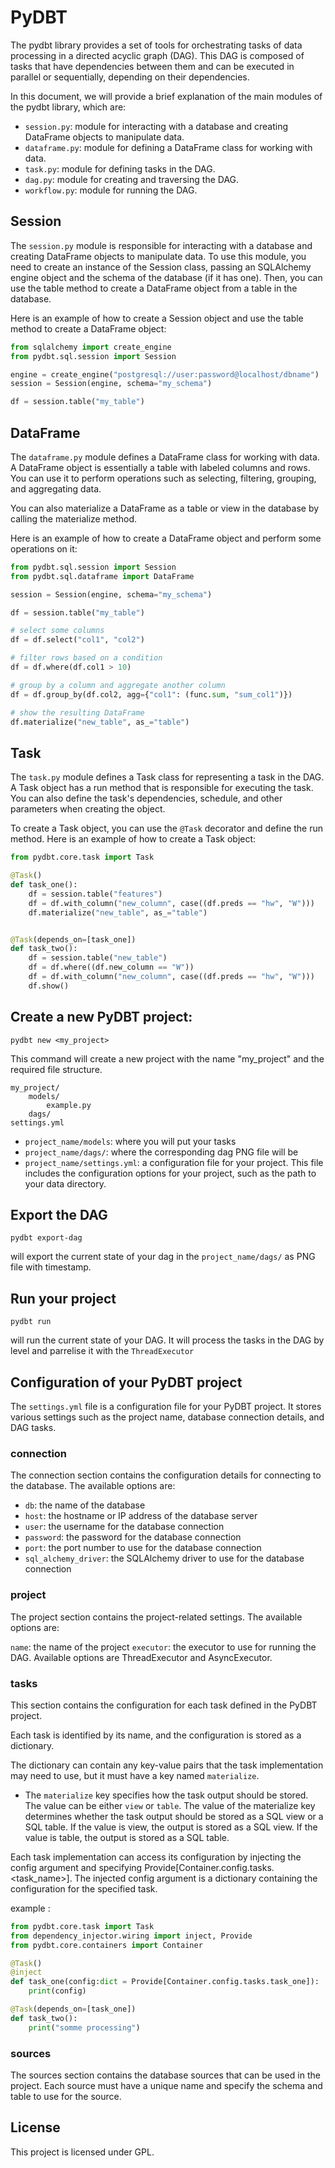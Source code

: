 # PyDBT

The pydbt library provides a set of tools for orchestrating tasks of data processing in a directed acyclic graph (DAG). This DAG is composed of tasks that have dependencies between them and can be executed in parallel or sequentially, depending on their dependencies.

In this document, we will provide a brief explanation of the main modules of the pydbt library, which are:

* `session.py`: module for interacting with a database and creating DataFrame objects to manipulate data.
* `dataframe.py`: module for defining a DataFrame class for working with data.
* `task.py`: module for defining tasks in the DAG.
* `dag.py`: module for creating and traversing the DAG.
* `workflow.py`: module for running the DAG.


## Session
The `session.py` module is responsible for interacting with a database and creating DataFrame objects to manipulate data. To use this module, you need to create an instance of the Session class, passing an SQLAlchemy engine object and the schema of the database (if it has one). Then, you can use the table method to create a DataFrame object from a table in the database.

Here is an example of how to create a Session object and use the table method to create a DataFrame object:

```python
from sqlalchemy import create_engine
from pydbt.sql.session import Session

engine = create_engine("postgresql://user:password@localhost/dbname")
session = Session(engine, schema="my_schema")

df = session.table("my_table")
```

## DataFrame

The `dataframe.py` module defines a DataFrame class for working with data. A DataFrame object is essentially a table with labeled columns and rows. You can use it to perform operations such as selecting, filtering, grouping, and aggregating data.

You can also materialize a DataFrame as a table or view in the database by calling the materialize method.

Here is an example of how to create a DataFrame object and perform some operations on it:

```python
from pydbt.sql.session import Session
from pydbt.sql.dataframe import DataFrame

session = Session(engine, schema="my_schema")

df = session.table("my_table")

# select some columns
df = df.select("col1", "col2")

# filter rows based on a condition
df = df.where(df.col1 > 10)

# group by a column and aggregate another column
df = df.group_by(df.col2, agg={"col1": (func.sum, "sum_col1")})

# show the resulting DataFrame
df.materialize("new_table", as_="table")

```
## Task

The `task.py` module defines a Task class for representing a task in the DAG. A Task object has a run method that is responsible for executing the task. You can also define the task's dependencies, schedule, and other parameters when creating the object.

To create a Task object, you can use the `@Task` decorator and define the run method. Here is an example of how to create a Task object:

```python
from pydbt.core.task import Task

@Task()
def task_one():
    df = session.table("features")
    df = df.with_column("new_column", case((df.preds == "hw", "W")))
    df.materialize("new_table", as_="table")


@Task(depends_on=[task_one])
def task_two():
    df = session.table("new_table")
    df = df.where((df.new_column == "W"))
    df = df.with_column("new_column", case((df.preds == "hw", "W")))
    df.show()

```

## Create a new PyDBT project:

`pydbt new <my_project>`

This command will create a new project with the name "my_project" and the required file structure.
```
my_project/
    models/
        example.py
    dags/
settings.yml
```

* `project_name/models`: where you will put your tasks
* `project_name/dags/`: where the corresponding dag PNG file will be
* `project_name/settings.yml`: a configuration file for your project. This file includes the configuration options for your project, such as the path to your data directory.



## Export the DAG

`pydbt export-dag` 

will export the current state of your dag in the `project_name/dags/` as PNG file with timestamp.

## Run your project

`pydbt run`

will run the current state of your DAG. It will process the tasks in the DAG by level and parrelise
it with the `ThreadExecutor`

## Configuration of your PyDBT project

The `settings.yml` file is a configuration file for your PyDBT project. It stores various settings such as the project name, database connection details, and DAG tasks.

### connection
The connection section contains the configuration details for connecting to the database. The available options are:

* `db`: the name of the database
* `host`: the hostname or IP address of the database server
* `user`: the username for the database connection
* `password`: the password for the database connection
* `port`: the port number to use for the database connection
* `sql_alchemy_driver`: the SQLAlchemy driver to use for the database connection

### project
The project section contains the project-related settings. The available options are:

`name`: the name of the project
`executor`: the executor to use for running the DAG. Available options are ThreadExecutor and AsyncExecutor.

### tasks
This section contains the configuration for each task defined in the PyDBT project.  

Each task is identified by its name, and the configuration is stored as a dictionary.  

The dictionary can contain any key-value pairs that the task implementation may need to use, but it must have a key named `materialize`.

* The `materialize` key specifies how the task output should be stored. The value can be either `view` or `table`.
The value of the materialize key determines whether the task output should be stored as a SQL view or a SQL table. If the value is view, the output is stored as a SQL view. If the value is table, the output is stored as a SQL table.

Each task implementation can access its configuration by injecting the config argument and specifying Provide[Container.config.tasks.<task_name>]. The injected config argument is a dictionary containing the configuration for the specified task. 

example :

```python
from pydbt.core.task import Task
from dependency_injector.wiring import inject, Provide
from pydbt.core.containers import Container

@Task()
@inject
def task_one(config:dict = Provide[Container.config.tasks.task_one]):
    print(config)

@Task(depends_on=[task_one])
def task_two():
    print("somme processing")
```
### sources

The sources section contains the database sources that can be used in the project. Each source must have a unique name and specify the schema and table to use for the source.
## License
This project is licensed under GPL.